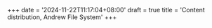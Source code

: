 +++
date = '2024-11-22T11:17:04+08:00'
draft = true
title = 'Content distribution, Andrew File System'
+++

